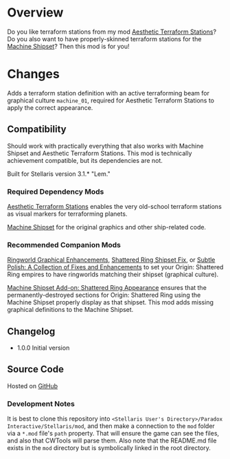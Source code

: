 # Overview

Do you like terraform stations from my mod [Aesthetic Terraform Stations](https://steamcommunity.com/sharedfiles/filedetails/?id=2622411084)?  Do you also want to have properly-skinned terraform stations for the [Machine Shipset](https://steamcommunity.com/sharedfiles/filedetails/?id=2077186491)?  Then this mod is for you!

# Changes

Adds a terraform station definition with an active terraforming beam for graphical culture `machine_01`, required for Aesthetic Terraform Stations to apply the correct appearance.

## Compatibility

Should work with practically everything that also works with Machine Shipset and Aesthetic Terraform Stations.  This mod is technically achievement compatible, but its dependencies are not.

Built for Stellaris version 3.1.\* "Lem."

### Required Dependency Mods

[Aesthetic Terraform Stations](https://steamcommunity.com/sharedfiles/filedetails/?id=2622411084) enables the very old-school terraform stations as visual markers for terraforming planets.

[Machine Shipset](https://steamcommunity.com/sharedfiles/filedetails/?id=2077186491) for the original graphics and other ship-related code.

### Recommended Companion Mods

[Ringworld Graphical Enhancements](https://steamcommunity.com/sharedfiles/filedetails/?id=2628518102), [Shattered Ring Shipset Fix](https://steamcommunity.com/sharedfiles/filedetails/?id=2566249278), or [Subtle Polish: A Collection of Fixes and Enhancements](https://steamcommunity.com/sharedfiles/filedetails/?id=2522974089) to set your Origin: Shattered Ring empires to have ringworlds matching their shipset (graphical culture).

[Machine Shipset Add-on: Shattered Ring Appearance](https://steamcommunity.com/sharedfiles/filedetails/?id=2628980994) ensures that the permanently-destroyed sections for Origin: Shattered Ring using the Machine Shipset properly display as that shipset.  This mod adds missing graphical definitions to the Machine Shipset.

## Changelog

* 1.0.0 Initial version

## Source Code

Hosted on [GitHub](https://github.com/corsairmarks/machine_shipset_terraform_station_aesthetic)

### Development Notes

It is best to clone this repository into `<Stellaris User's Directory>/Paradox Interactive/Stellaris/mod`, and then make a connection to the `mod` folder via a `*.mod` file's `path` property.  That will ensure the game can see the files, and also that CWTools will parse them.  Also note that the README.md file exists in the `mod` directory but is symbolically linked in the root directory.